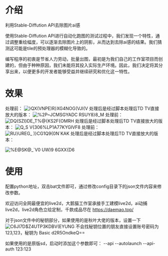 # 介绍
利用Stable-Diffution API去除图片ai感

使用Stable-Diffution API进行自动化跑图的测试过程中，我们发现一个特性，通过调整重绘幅度，可以逐渐去除图片上的阴影，从而达到去除ai感的结果。我们猜测这可能是tile的预处理器的模糊化导致的。

编写程序的初衷是节省人力劳动，批量出图，最初是为我们自己的工作室项目而创建的，但由于种种原因，我们未能将其投入实际生产环境。因此，我们决定将其分享出来，以便更多的开发者能够受益并继续研究和优化这一特性。



# 效果
处理前：
![}QX(VNPE)R}XG4NOG(VJI(V](https://github.com/wdy-pursue/rha/assets/57004624/6fa727df-1aac-41bd-abc6-914dc4fa0ea7)
处理后是经过脚本处理后TD TV直接放大的版本：
![%2P~JCMSGYADC RSUY8}8_M](https://github.com/wdy-pursue/rha/assets/57004624/7dcee974-4116-4bac-82ef-e63e9d91b85d)
处理前：
![DQ(SZI}DE_T%@{KS2F{OMRH](https://github.com/wdy-pursue/rha/assets/57004624/e0b9ed82-3119-4c78-a0df-bb233b0c983f)
处理后是经过脚本处理后TD TV直接放大的版本：
![Q_S V{306%LP1A77KYGIVF8](https://github.com/wdy-pursue/rha/assets/57004624/7ccb4525-f5d6-4430-95cc-a26a80be9fd7)
处理前：
![RU}UREG_ )}CG1Q9{0N`KAK](https://github.com/wdy-pursue/rha/assets/57004624/9b08d3dd-3d42-4303-b48f-74f63bc25d83)
处理后是经过脚本处理后TD TV直接放大的版本：

![%E@SK@_`V0 UW)9 6GXX{D6](https://github.com/wdy-pursue/rha/assets/57004624/926e68e6-bcb0-4faa-8757-a8422efd0dd0)




# 使用
配置python地址，双击bat文件即可，通过修改config目录下的json文件内容来修改参数。

欢迎访问全网最便宜的live2d，大鹅猫工作室承接手工建模live2d，ai动捕live2d，live2d角色立绘定制，千款成品尽在 https://daemao.top/

对于json文件中的秘钥部分，如果使用的是秋叶大佬的版本，设置一下 ![C6JI7D$Z4UTP3KDBV(EYUNG](https://github.com/wdy-pursue/rha/assets/57004624/162b2113-f935-4822-a2e5-4327c53d0184) 
不会找秘钥位置的朋友直接设置账号密码为123,123，秘钥为 Basic d2R5OndkeQ== 

如果使用的是原版sd，启动时添加这个参数即可： --api --autolaunch --api-auth 123:123 
